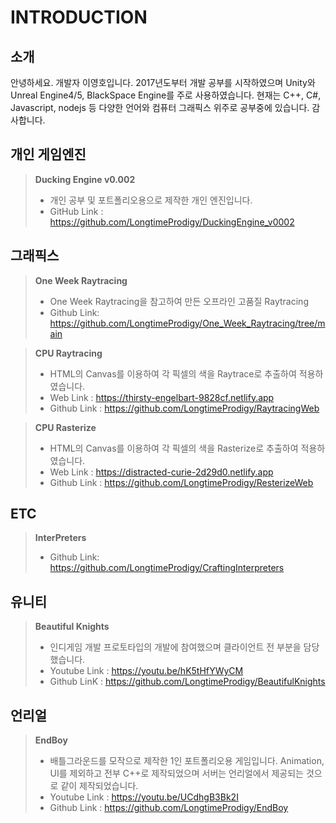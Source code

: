 # INTRODUCTION
## 소개
안녕하세요. 개발자 이영호입니다.
2017년도부터 개발 공부를 시작하였으며 Unity와 Unreal Engine4/5, BlackSpace Engine를 주로 사용하였습니다.
현재는 C++, C#, Javascript, nodejs 등 다양한 언어와 컴퓨터 그래픽스 위주로 공부중에 있습니다.
감사합니다.

## 개인 게임엔진
>**Ducking Engine v0.002**
>- 개인 공부 및 포트폴리오용으로 제작한 개인 엔진입니다.
>- GitHub Link  : https://github.com/LongtimeProdigy/DuckingEngine_v0002

## 그래픽스
>**One Week Raytracing**
>- One Week Raytracing을 참고하여 만든 오프라인 고품질 Raytracing
>- Github Link: https://github.com/LongtimeProdigy/One_Week_Raytracing/tree/main

>**CPU Raytracing**
>- HTML의 Canvas를 이용하여 각 픽셀의 색을 Raytrace로 추출하여 적용하였습니다.
>- Web Link : https://thirsty-engelbart-9828cf.netlify.app
>- Github Link  : https://github.com/LongtimeProdigy/RaytracingWeb

>**CPU Rasterize**
>- HTML의 Canvas를 이용하여 각 픽셀의 색을 Rasterize로 추출하여 적용하였습니다.
>- Web Link : https://distracted-curie-2d29d0.netlify.app
>- Github Link  : https://github.com/LongtimeProdigy/ResterizeWeb

## ETC
>**InterPreters**
>- Github Link: https://github.com/LongtimeProdigy/CraftingInterpreters

## 유니티
>**Beautiful Knights**
>- 인디게임 개발 프로토타입의 개발에 참여했으며 클라이언트 전 부분을 담당했습니다.
>- Youtube Link : https://youtu.be/hK5tHfYWyCM
>- Github LinK  : https://github.com/LongtimeProdigy/BeautifulKnights

## 언리얼
>**EndBoy**
>- 배틀그라운드를 모작으로 제작한 1인 포트폴리오용 게임입니다. Animation, UI를 제외하고 전부 C++로 제작되었으며 서버는 언리얼에서 제공되는 것으로 같이 제작되었습니다. 
>- Youtube Link : https://youtu.be/UCdhgB3Bk2I
>- Github Link  : https://github.com/LongtimeProdigy/EndBoy
